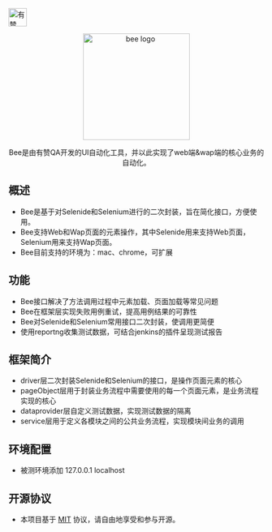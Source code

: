 <p>
<a href="https://github.com/youzan/"><img alt="有赞logo" width="36px" src="https://img.yzcdn.cn/public_files/2017/02/09/e84aa8cbbf7852688c86218c1f3bbf17.png" alt="youzan">
</p></a>
<p align="center">
    <img src="http://gitlab.qima-inc.com/qa/UIAutomation/raw/hotfix/output/src/main/resources/img/bee-project.png?raw=true" alt="bee logo" srcset="http://gitlab.qima-inc.com/qa/UIAutomation/raw/hotfix/output/src/main/resources/img/bee-project.png?raw=true 1x, 
    http://gitlab.qima-inc.com/qa/UIAutomation/raw/hotfix/output/src/main/resources/img/bee-project.png?raw=true 2x, 
    http://gitlab.qima-inc.com/qa/UIAutomation/raw/hotfix/output/src/main/resources/img/bee-project.png?raw=true" width="210" height="210"">
</p>
<p align="center">Bee是由有赞QA开发的UI自动化工具，并以此实现了web端&wap端的核心业务的自动化。</p>
 
## 概述
* Bee是基于对Selenide和Selenium进行的二次封装，旨在简化接口，方便使用。
* Bee支持Web和Wap页面的元素操作，其中Selenide用来支持Web页面，Selenium用来支持Wap页面。
* Bee目前支持的环境为：mac、chrome，可扩展

## 功能 
* Bee接口解决了方法调用过程中元素加载、页面加载等常见问题
* Bee在框架层实现失败用例重试，提高用例结果的可靠性
* Bee对Selenide和Selenium常用接口二次封装，使调用更简便
* 使用reportng收集测试数据，可结合jenkins的插件呈现测试报告

## 框架简介
* driver层二次封装Selenide和Selenium的接口，是操作页面元素的核心
* pageObject层用于封装业务流程中需要使用的每一个页面元素，是业务流程实现的核心
* dataprovider层自定义测试数据，实现测试数据的隔离
* service层用于定义各模块之间的公共业务流程，实现模块间业务的调用

## 环境配置
* 被测环境添加  127.0.0.1   localhost

## 开源协议
* 本项目基于 [MIT](https://zh.wikipedia.org/wiki/MIT%E8%A8%B1%E5%8F%AF%E8%AD%89) 协议，请自由地享受和参与开源。

